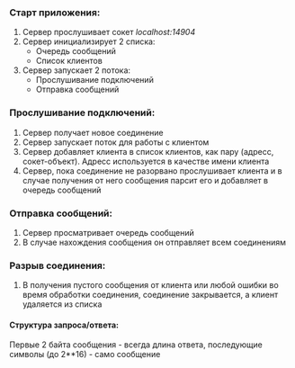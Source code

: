 ### Старт приложения:

1. Сервер прослушивает сокет _localhost:14904_
2. Сервер инициализирует 2 списка:
    * Очередь сообщений
    * Список клиентов
3. Сервер запускает 2 потока:
    * Прослушивание подключений
    * Отправка сообщений

### Прослушивание подключений:

1. Сервер получает новое соединение
2. Сервер запускает поток для работы с клиентом
3. Сервер добавляет клиента в список клиентов, как пару (адресс, сокет-объект). Адресс используется в качестве имени клиента
4. Сервер, пока соединение не разорвано прослушивает клиента и в случае получения от него сообщения парсит его и добавляет в очередь сообщений

### Отправка сообщений:

1. Сервер просматривает очередь сообщений
2. В случае нахождения сообщения он отправляет всем соединениям

### Разрыв соединения:

1. В получения пустого сообщения от клиента или любой ошибки во время обработки соединения, соединение закрывается, а клиент удаляется из списка

#### Структура запроса/ответа:
Первые 2 байта сообщения - всегда длина ответа, последующие символы (до 2**16) - само сообщение